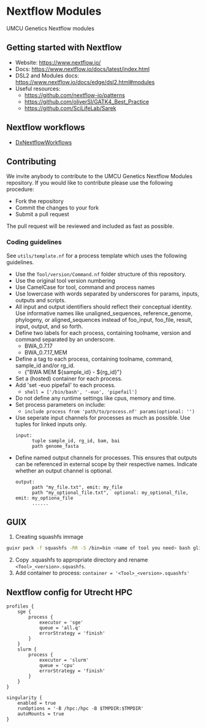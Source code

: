 # Nextflow Modules
UMCU Genetics Nextflow modules

## Getting started with Nextflow
- Website: https://www.nextflow.io/
- Docs: https://www.nextflow.io/docs/latest/index.html
- DSL2 and Modules docs: https://www.nextflow.io/docs/edge/dsl2.html#modules
- Useful resources:
  - https://github.com/nextflow-io/patterns
  - https://github.com/oliverSI/GATK4_Best_Practice
  - https://github.com/SciLifeLab/Sarek

## Nextflow workflows
- [DxNextflowWorkflows](https://github.com/UMCUGenetics/DxNextflowWorkflows)

## Contributing
We invite anybody to contribute to the UMCU Genetics Nextflow Modules repository. If you would like to contribute please use the following procedure:
- Fork the repository
- Commit the changes to your fork
- Submit a pull request

The pull request will be reviewed and included as fast as possible.

### Coding guidelines
See `utils/template.nf` for a process template which uses the following guidelines.
- Use the `Tool/version/Command.nf` folder structure of this repository.
- Use the original tool version numbering
- Use CamelCase for tool, command and process names
- Use lowercase with words separated by underscores for params, inputs, outputs and scripts.
- All input and output identifiers should reflect their conceptual identity. Use informative names like unaligned_sequences, reference_genome, phylogeny, or aligned_sequences instead of foo_input, foo_file, result, input, output, and so forth.
- Define two labels for each process, containing toolname, version and command separated by an underscore.
    - BWA_0.7.17
    - BWA_0.7.17_MEM
- Define a tag to each process, containing toolname, command, sample_id and/or rg_id.
    - {"BWA MEM ${sample_id} - ${rg_id}"}
- Set a (hosted) container for each process.
- Add 'set -euo pipefail' to each process.
    - `shell = ['/bin/bash', '-euo', 'pipefail']`
- Do not define any runtime settings like cpus, memory and time.
- Set process parameters on include:
   - `include process from 'path/to/process.nf' params(optional: '')`
- Use seperate input channels for processes as much as possible. Use tuples for linked inputs only. 
    ```
    input:
          tuple sample_id, rg_id, bam, bai
          path genome_fasta
    ```
- Define named output channels for processes. This ensures that outputs can be referenced in external scope by their respective names. Indicate whether an output channel is optional. 
    ```
    output:
          path "my_file.txt", emit: my_file
          path "my_optional_file.txt",  optional: my_optional_file, emit: my_optiona_file
          ......
    ```

## GUIX
1. Creating squashfs immage
```bash
guixr pack -f squashfs -RR -S /bin=bin <name of tool you need> bash glibc-utf8-locales tzdata coreutils procps grep sed bootstrap-binaries
```
2. Copy .squashfs to appropriate directory and rename `<Tool>_<version>.squashfs`.
3. Add container to process: `container = '<Tool>_<version>.squashfs'`

## Nextflow config for Utrecht HPC
```
profiles {
    sge {
        process {
            executor = 'sge'
            queue = 'all.q'
            errorStrategy = 'finish'
        }
    }
    slurm {
        process {
            executor = 'slurm'
            queue = 'cpu'
            errorStrategy = 'finish'
        }
    }
}

singularity {
    enabled = true
    runOptions = '-B /hpc:/hpc -B $TMPDIR:$TMPDIR'
    autoMounts = true
}

```
